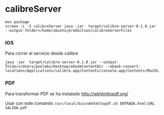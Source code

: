 # calibreServer

```
mvn package
screen -L -S calibreServer java -jar  target/calibre-server-0.1.0.jar --output-folder=/home/ubuntu/production/calibreServerFiles
```

### IOS
Para correr el servicio desde calibre
```
java -jar  target/calibre-server-0.1.0.jar --output-folder=/Users/poolebu/Desktop/ebookContentDir --ebook-convert-location=/Applications/calibre.app/Contents/console.app/Contents/MacOS/ 
```

### PDF
Para transformar PDF se ha instalado http://wkhtmltopdf.org/

Usar con este comando
`/usr/local/bin/wkhtmltopdf.sh ENTRADA.html|URL SALIDA.pdf`
